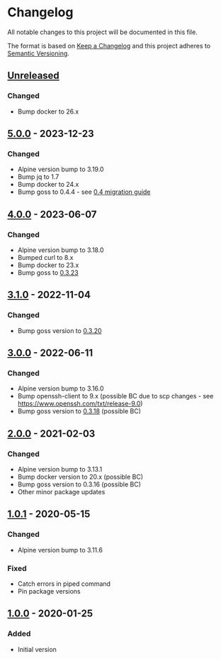 # Changelog

All notable changes to this project will be documented in this file.

The format is based on [Keep a Changelog](http://keepachangelog.com/en/1.0.0/)
and this project adheres to [Semantic Versioning](http://semver.org/spec/v2.0.0.html).

## [Unreleased]
### Changed
- Bump docker to 26.x

## [5.0.0] - 2023-12-23
### Changed
- Alpine version bump to 3.19.0
- Bump jq to 1.7
- Bump docker to 24.x
- Bump goss to 0.4.4 - see [0.4 migration guide](https://github.com/goss-org/goss/blob/master/docs/v4_migration.md)

## [4.0.0] - 2023-06-07
### Changed
- Alpine version bump to 3.18.0
- Bumped curl to 8.x
- Bump docker to 23.x
- Bump goss to [0.3.23](https://github.com/aelsabbahy/goss/releases/tag/v0.3.23)

## [3.1.0] - 2022-11-04
### Changed
- Bump goss version to [0.3.20](https://github.com/aelsabbahy/goss/releases/tag/v0.3.20)

## [3.0.0] - 2022-06-11
### Changed
- Alpine version bump to 3.16.0
- Bump openssh-client to 9.x (possible BC due to scp changes - see https://www.openssh.com/txt/release-9.0)
- Bump goss version to [0.3.18](https://github.com/aelsabbahy/goss/releases/tag/v0.3.18) (possible BC)

## [2.0.0] - 2021-02-03
### Changed
- Alpine version bump to 3.13.1
- Bump docker version to 20.x (possible BC)
- Bump goss version to 0.3.16 (possible BC)
- Other minor package updates

## [1.0.1] - 2020-05-15
### Changed
- Alpine version bump to 3.11.6

### Fixed
- Catch errors in piped command
- Pin package versions

## [1.0.0] - 2020-01-25
### Added
- Initial version

[Unreleased]: https://github.com/particleflux/circleci-docker-dgoss/compare/5.0.0...HEAD
[5.0.0]: https://github.com/particleflux/circleci-docker-dgoss/compare/4.0.0...5.0.0
[4.0.0]: https://github.com/particleflux/circleci-docker-dgoss/compare/3.1.0...4.0.0
[3.1.0]: https://github.com/particleflux/circleci-docker-dgoss/compare/3.0.0...3.1.0
[3.0.0]: https://github.com/particleflux/circleci-docker-dgoss/compare/2.0.0...3.0.0
[2.0.0]: https://github.com/particleflux/circleci-docker-dgoss/compare/1.0.1...2.0.0
[1.0.1]: https://github.com/particleflux/circleci-docker-dgoss/compare/1.0.0...1.0.1
[1.0.0]: https://github.com/particleflux/circleci-docker-dgoss/releases/tag/1.0.0
